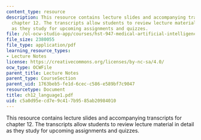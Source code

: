 ```yaml
---
content_type: resource
description: This resource contains lecture slides and accompanying transcripts for
  chapter 12. The transcripts allow students to review lecture material in detail
  as they study for upcoming assignments and quizzes.
file: /ol-ocw-studio-app/courses/hst-947-medical-artificial-intelligence-spring-2005/c5a0d95ecd7e9c417b9585ab20984010_ch12_language1.pdf
file_size: 2380055
file_type: application/pdf
learning_resource_types:
- Lecture Notes
license: https://creativecommons.org/licenses/by-nc-sa/4.0/
ocw_type: OCWFile
parent_title: Lecture Notes
parent_type: CourseSection
parent_uid: 1763beb5-fe1d-6cec-c586-e589bf7c9047
resourcetype: Document
title: ch12_language1.pdf
uid: c5a0d95e-cd7e-9c41-7b95-85ab20984010
---
```

This resource contains lecture slides and accompanying transcripts for chapter 12. The transcripts allow students to review lecture material in detail as they study for upcoming assignments and quizzes.